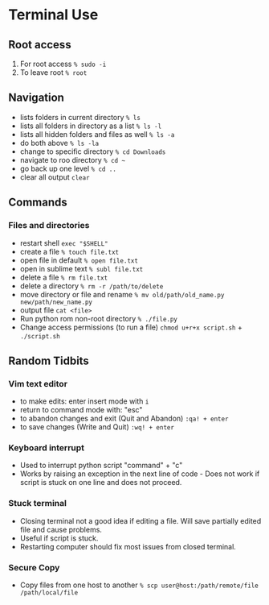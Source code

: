 # Terminal Use

## Root access
1. For root access  `% sudo -i`
2. To leave root  `% root`

## Navigation
- lists folders in current directory  `% ls` 
- lists all folders in directory as a list  `% ls -l`
- lists all hidden folders and files as well `% ls -a`
- do both above `% ls -la`
- change to specific directory `% cd Downloads`
- navigate to roo directory `% cd ~`
- go back up one level `% cd ..`
- clear all output `clear`

## Commands

### Files and directories
- restart shell `exec "$SHELL"`
- create a file `% touch file.txt`
- open file in default `% open file.txt`
- open in sublime text `% subl file.txt`
- delete a file `% rm file.txt`
- delete a directory `% rm -r /path/to/delete`
- move directory or file and rename `% mv old/path/old_name.py new/path/new_name.py`
- output file `cat <file>`
- Run python rom non-root directory `% ./file.py`
- Change access permissions (to run a file) `chmod u+r+x script.sh` + `./script.sh`

## Random Tidbits

### Vim text editor
- to make edits: enter insert mode with `i`
- return to command mode with: "esc"
- to abandon changes and exit (Quit and Abandon) `:qa! + enter `
- to save changes (Write and Quit) `:wq! + enter`

### Keyboard interrupt
- Used to interrupt python script  "command" + "c"
- Works by raising an exception in the next line of code
        - Does not work if script is stuck on one line and does not proceed. 

### Stuck terminal
- Closing terminal not a good idea if editing a file. Will save partially edited file and cause problems. 
- Useful if script is stuck. 
- Restarting computer should fix most issues from closed terminal. 

### Secure Copy
- Copy files from one host to another `% scp user@host:/path/remote/file /path/local/file`